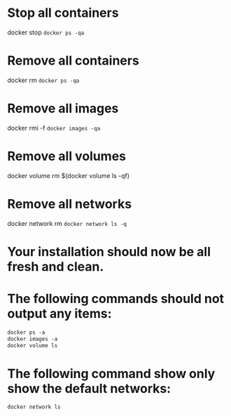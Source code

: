 # Stop all containers
docker stop `docker ps -qa`

# Remove all containers
docker rm `docker ps -qa`

# Remove all images
docker rmi -f `docker images -qa `

# Remove all volumes
docker volume rm $(docker volume ls -qf)

# Remove all networks
docker network rm `docker network ls -q`

# Your installation should now be all fresh and clean.

# The following commands should not output any items:
```md
docker ps -a
docker images -a 
docker volume ls
```
# The following command show only show the default networks:
```
docker network ls
```